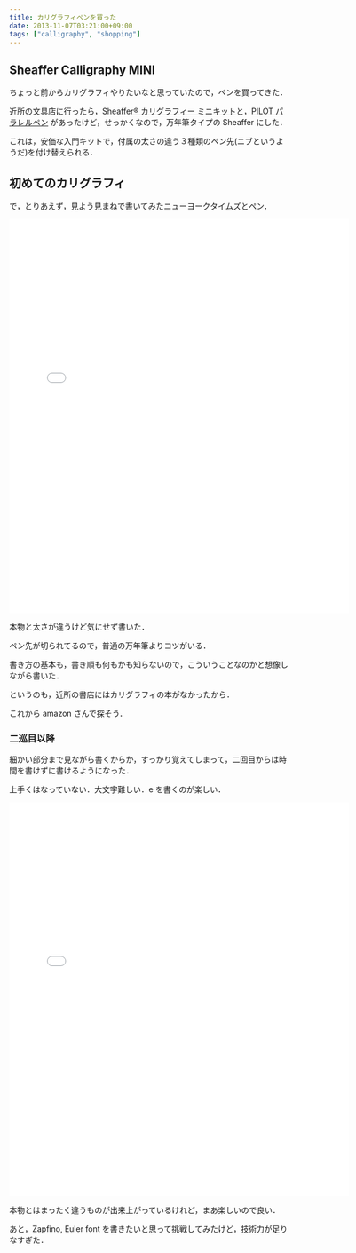 ```yaml
---
title: カリグラフィペンを買った
date: 2013-11-07T03:21:00+09:00
tags: ["calligraphy", "shopping"]
---
```


## Sheaffer Calligraphy MINI

ちょっと前からカリグラフィやりたいなと思っていたので，ペンを買ってきた．

近所の文具店に行ったら，[Sheaffer® カリグラフィー ミニキット](http://www.sheaffer.jp/products/calligraphy/mini_kit)と，[PILOT パラレルペン](http://www.pilot.co.jp/products/pen/color_pen/parallel/) があったけど，せっかくなので，万年筆タイプの Sheaffer にした．

これは，安価な入門キットで，付属の太さの違う３種類のペン先(ニブというようだ)を付け替えられる．

## 初めてのカリグラフィ

で，とりあえず，見よう見まねで書いてみたニューヨークタイムズとペン．

<iframe src="//instagram.com/p/gYe-XVnmgU/embed/" width="612" height="710" frameborder="0" scrolling="no" allowtransparency="true"></iframe>

本物と太さが違うけど気にせず書いた．

ペン先が切られてるので，普通の万年筆よりコツがいる．

書き方の基本も，書き順も何もかも知らないので，こういうことなのかと想像しながら書いた．

というのも，近所の書店にはカリグラフィの本がなかったから．

これから amazon さんで探そう．

### 二巡目以降

細かい部分まで見ながら書くからか，すっかり覚えてしまって，二回目からは時間を書けずに書けるようになった．

上手くはなっていない．大文字難しい．e を書くのが楽しい．

<iframe src="//instagram.com/p/gYfv5vHmhN/embed/" width="612" height="710" frameborder="0" scrolling="no" allowtransparency="true"></iframe>

本物とはまったく違うものが出来上がっているけれど，まあ楽しいので良い．

あと，Zapfino, Euler font を書きたいと思って挑戦してみたけど，技術力が足りなすぎた．
